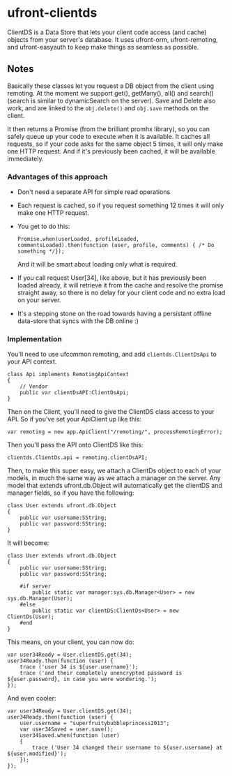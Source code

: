ufront-clientds
===============

ClientDS is a Data Store that lets your client code access (and cache) objects from your server's database.  It uses ufront-orm, ufront-remoting, and ufront-easyauth to keep make things as seamless as possible.

Notes
-----

Basically these classes let you request a DB object from the client 
using remoting.  At the moment we support get(), getMany(), all() and
search() (search is similar to dynamicSearch on the server).  Save and Delete
also work, and are linked to the `obj.delete()` and `obj.save` methods on 
the client.

It then returns a Promise (from the brilliant promhx library), so you can
safely queue up your code to execute when it is available.  It caches all 
requests, so if your code asks for the same object 5 times, it will only
make one HTTP request.  And if it's previously been cached, it will be available
immediately.

### Advantages of this approach

 * Don't need a separate API for simple read operations

 * Each request is cached, so if you request something 12 times it will only make one HTTP request.

 * You get to do this: 
          
       Promise.when(userLoaded, profileLoaded, commentsLoaded).then(function (user, profile, comments) { /* Do something */});

   And it will be smart about loading only what is required.

 * If you call request User[34], like above, but it has previously been
   loaded already, it will retrieve it from the cache and resolve the 
   promise straight away, so there is no delay for your client code and
   no extra load on your server. 
 
 * It's a stepping stone on the road towards having a persistant offline data-store that syncs with the DB online :)

### Implementation

You'll need to use ufcommon remoting, and add `clientds.ClientDsApi` to your API context.

    class Api implements RemotingApiContext
    {
        // Vendor
        public var clientDsAPI:ClientDsApi;
    }

Then on the Client, you'll need to give the ClientDS class access to your API.  So if you've set 
your ApiClient up like this:

    var remoting = new app.ApiClient("/remoting/", processRemotingError);

Then you'll pass the API onto ClientDS like this:

    clientds.ClientDs.api = remoting.clientDsAPI;

Then, to make this super easy, we attach a ClientDs object to each of your models, in much the same 
way as we attach a manager on the server.  Any model that extends ufront.db.Object will automatically
get the clientDS and manager fields, so if you have the following:

    class User extends ufront.db.Object
    {
        public var username:SString;
        public var password:SString;
    }

It will become:

    class User extends ufront.db.Object
    {
        public var username:SString;
        public var password:SString;

        #if server 
            public static var manager:sys.db.Manager<User> = new sys.db.Manager(User);
        #else 
            public static var clientDS:ClientDs<User> = new ClientDs(User);
        #end 
    }

This means, on your client, you can now do:

    var user34Ready = User.clientDS.get(34);
    user34Ready.then(function (user) {
        trace ('user 34 is ${user.username}');
        trace ('and their completely unencrypted password is ${user.password}, in case you were wondering.');
    });

And even cooler:

    var user34Ready = User.clientDS.get(34);
    user34Ready.then(function (user) {
        user.username = "superfruitybubbleprincess2013";
        var user34Saved = user.save();
        user34Saved.when(function (user)
        {
            trace ('User 34 changed their username to ${user.username} at ${user.modified}');
        });
    });
